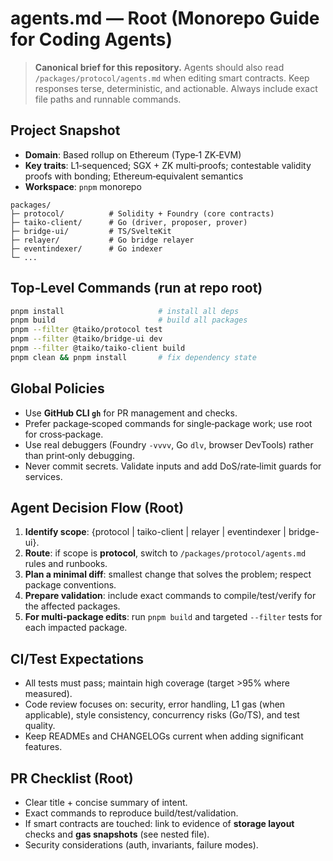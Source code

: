 # agents.md — Root (Monorepo Guide for Coding Agents)

> **Canonical brief for this repository.** Agents should also read `/packages/protocol/agents.md` when editing smart contracts. Keep responses terse, deterministic, and actionable. Always include exact file paths and runnable commands.

## Project Snapshot

- **Domain**: Based rollup on Ethereum (Type‑1 ZK‑EVM)
- **Key traits**: L1‑sequenced; SGX + ZK multi‑proofs; contestable validity proofs with bonding; Ethereum‑equivalent semantics
- **Workspace**: `pnpm` monorepo

```
packages/
├─ protocol/          # Solidity + Foundry (core contracts)
├─ taiko-client/      # Go (driver, proposer, prover)
├─ bridge-ui/         # TS/SvelteKit
├─ relayer/           # Go bridge relayer
├─ eventindexer/      # Go indexer
└─ ...
```

## Top‑Level Commands (run at repo root)

```bash
pnpm install                     # install all deps
pnpm build                       # build all packages
pnpm --filter @taiko/protocol test
pnpm --filter @taiko/bridge-ui dev
pnpm --filter @taiko/taiko-client build
pnpm clean && pnpm install       # fix dependency state
```

## Global Policies

- Use **GitHub CLI `gh`** for PR management and checks.
- Prefer package‑scoped commands for single‑package work; use root for cross‑package.
- Use real debuggers (Foundry `-vvvv`, Go `dlv`, browser DevTools) rather than print‑only debugging.
- Never commit secrets. Validate inputs and add DoS/rate‑limit guards for services.

## Agent Decision Flow (Root)

1. **Identify scope**: {protocol | taiko-client | relayer | eventindexer | bridge-ui}.
2. **Route**: if scope is **protocol**, switch to `/packages/protocol/agents.md` rules and runbooks.
3. **Plan a minimal diff**: smallest change that solves the problem; respect package conventions.
4. **Prepare validation**: include exact commands to compile/test/verify for the affected packages.
5. **For multi‑package edits**: run `pnpm build` and targeted `--filter` tests for each impacted package.

## CI/Test Expectations

- All tests must pass; maintain high coverage (target >95% where measured).
- Code review focuses on: security, error handling, L1 gas (when applicable), style consistency, concurrency risks (Go/TS), and test quality.
- Keep READMEs and CHANGELOGs current when adding significant features.

## PR Checklist (Root)

- Clear title + concise summary of intent.
- Exact commands to reproduce build/test/validation.
- If smart contracts are touched: link to evidence of **storage layout** checks and **gas snapshots** (see nested file).
- Security considerations (auth, invariants, failure modes).
